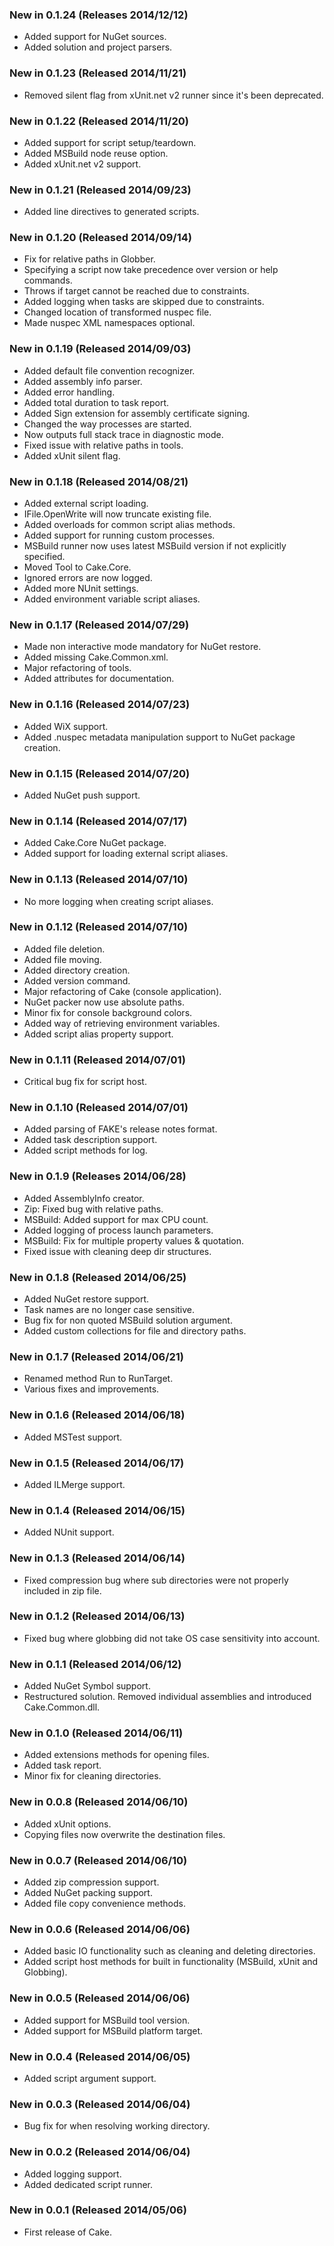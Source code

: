 ### New in 0.1.24 (Releases 2014/12/12)
* Added support for NuGet sources.
* Added solution and project parsers.

### New in 0.1.23 (Released 2014/11/21)
* Removed silent flag from xUnit.net v2 runner since it's been deprecated.

### New in 0.1.22 (Released 2014/11/20)
* Added support for script setup/teardown.
* Added MSBuild node reuse option.
* Added xUnit.net v2 support.

### New in 0.1.21 (Released 2014/09/23)
* Added line directives to generated scripts.

### New in 0.1.20 (Released 2014/09/14)
* Fix for relative paths in Globber.
* Specifying a script now take precedence over version or help commands.
* Throws if target cannot be reached due to constraints.
* Added logging when tasks are skipped due to constraints.
* Changed location of transformed nuspec file.
* Made nuspec XML namespaces optional.

### New in 0.1.19 (Released 2014/09/03)
* Added default file convention recognizer.
* Added assembly info parser.
* Added error handling.
* Added total duration to task report.
* Added Sign extension for assembly certificate signing.
* Changed the way processes are started.
* Now outputs full stack trace in diagnostic mode.
* Fixed issue with relative paths in tools.
* Added xUnit silent flag.

### New in 0.1.18 (Released 2014/08/21)
* Added external script loading.
* IFile.OpenWrite will now truncate existing file.
* Added overloads for common script alias methods.
* Added support for running custom processes.
* MSBuild runner now uses latest MSBuild version if not explicitly specified.
* Moved Tool<T> to Cake.Core.
* Ignored errors are now logged.
* Added more NUnit settings.
* Added environment variable script aliases.

### New in 0.1.17 (Released 2014/07/29)
* Made non interactive mode mandatory for NuGet restore.
* Added missing Cake.Common.xml.
* Major refactoring of tools.
* Added attributes for documentation.

### New in 0.1.16 (Released 2014/07/23)
* Added WiX support.
* Added .nuspec metadata manipulation support to NuGet package creation.

### New in 0.1.15 (Released 2014/07/20)
* Added NuGet push support.

### New in 0.1.14 (Released 2014/07/17)
* Added Cake.Core NuGet package.
* Added support for loading external script aliases.

### New in 0.1.13 (Released 2014/07/10)
* No more logging when creating script aliases.

### New in 0.1.12 (Released 2014/07/10)
* Added file deletion.
* Added file moving.
* Added directory creation.
* Added version command.
* Major refactoring of Cake (console application).
* NuGet packer now use absolute paths.
* Minor fix for console background colors.
* Added way of retrieving environment variables.
* Added script alias property support.

### New in 0.1.11 (Released 2014/07/01)
* Critical bug fix for script host.

### New in 0.1.10 (Released 2014/07/01)
* Added parsing of FAKE's release notes format.
* Added task description support.
* Added script methods for log.

### New in 0.1.9 (Releases 2014/06/28)
* Added AssemblyInfo creator.
* Zip: Fixed bug with relative paths.
* MSBuild: Added support for max CPU count.
* Added logging of process launch parameters.
* MSBuild: Fix for multiple property values & quotation.
* Fixed issue with cleaning deep dir structures.

### New in 0.1.8 (Released 2014/06/25)
* Added NuGet restore support.
* Task names are no longer case sensitive.
* Bug fix for non quoted MSBuild solution argument.
* Added custom collections for file and directory paths.

### New in 0.1.7 (Released 2014/06/21)
* Renamed method Run to RunTarget.
* Various fixes and improvements.

### New in 0.1.6 (Released 2014/06/18)
* Added MSTest support.

### New in 0.1.5 (Released 2014/06/17)
* Added ILMerge support.

### New in 0.1.4 (Released 2014/06/15)
* Added NUnit support.

### New in 0.1.3 (Released 2014/06/14)
* Fixed compression bug where sub directories were not properly included in zip file.

### New in 0.1.2 (Released 2014/06/13)
* Fixed bug where globbing did not take OS case sensitivity into account.

### New in 0.1.1 (Released 2014/06/12)
* Added NuGet Symbol support.
* Restructured solution. Removed individual assemblies and introduced Cake.Common.dll.

### New in 0.1.0 (Released 2014/06/11)
* Added extensions methods for opening files.
* Added task report.
* Minor fix for cleaning directories.

### New in 0.0.8 (Released 2014/06/10)
* Added xUnit options.
* Copying files now overwrite the destination files.

### New in 0.0.7 (Released 2014/06/10)
* Added zip compression support.
* Added NuGet packing support.
* Added file copy convenience methods.

### New in 0.0.6 (Released 2014/06/06)
* Added basic IO functionality such as cleaning and deleting directories.
* Added script host methods for built in functionality (MSBuild, xUnit and Globbing).

### New in 0.0.5 (Released 2014/06/06)
* Added support for MSBuild tool version.
* Added support for MSBuild platform target.

### New in 0.0.4 (Released 2014/06/05)
* Added script argument support.

### New in 0.0.3 (Released 2014/06/04)
* Bug fix for when resolving working directory.

### New in 0.0.2 (Released 2014/06/04)
* Added logging support.
* Added dedicated script runner.

### New in 0.0.1 (Released 2014/05/06)
* First release of Cake.